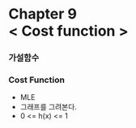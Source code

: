 Chapter 9<br/>
< Cost function >
===============================

### 가설함수

### Cost Function
- MLE
- 그래프를 그려본다.
- 0 <= h(x) <= 1
